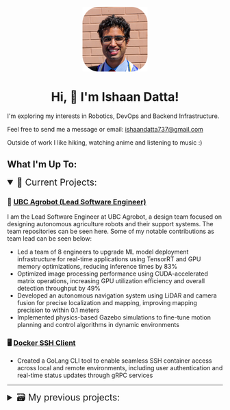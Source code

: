 <!----- Picture & Links ----->
<p id="profile-picture" align="center">
  <img width=30% src="assets/Profile Pic.png" alt="Profile Picture">
</p>

<!----- About Me ----->
<h1 align="center">Hi, 👋 I'm Ishaan Datta! </h1>

<!----- <h2 align="center"> Lead Software Engineer @ UBC Agrobot | Engineering @ UBC </h2> ----->

I'm exploring my interests in Robotics, DevOps and Backend Infrastructure.

Feel free to send me a message or email: ishaandatta737@gmail.com

Outside of work I like hiking, watching anime and listening to music :)

<h2>What I'm Up To: </h2>
<details open> 
  <summary style="font-size: 1.5em;">📂 Current Projects:</summary>

  ### 🌿 [UBC Agrobot (Lead Software Engineer)](https://ubcagrobot.com)
  I am the Lead Software Engineer at UBC Agrobot, a design team focused on designing autonomous agriculture robots and their support systems. The team repositories can be seen here. Some of my notable contributions as team lead can be seen below:
  - Led a team of 8 engineers to upgrade ML model deployment infrastructure for real-time applications using TensorRT and GPU memory optimizations, reducing inference times by 83%
  - Optimized image processing performance using CUDA-accelerated matrix operations, increasing GPU utilization efficiency and overall detection throughput by 49%
  - Developed an autonomous navigation system using LiDAR and camera fusion for precise localization and mapping, improving mapping precision to within 0.1 meters
  - Implemented physics-based Gazebo simulations to fine-tune motion planning and control algorithms in dynamic environments

  ### 🖥️ [Docker SSH Client](https://github.com/Ishaan-Datta/Docker-SSH-Client)
  - Created a GoLang CLI tool to enable seamless SSH container access across local and remote environments, including user authentication and real-time status updates through gRPC services

</details>

---

<details>
  <summary style="font-size: 1.5em;">🗃️ My previous projects:</summary>

  ### ⚙️ [UBC Department of Manufacturing Engineering (Platform Engineer Intern)](https://manufacturing.engineering.ubc.ca/)
  As a Platform Engineer Intern, I worked to perform a platform migration to the cloud and optimizing the architecture for better data retrieval. Although none of the code or systems I have developed are public, here is a summary of my biggest accomplishments:
  - Migrated backend infrastructure to the cloud with Terraform and AWS resources (VPC, EC2, RDS, S3), saving $8000+ in operational costs and computing resources
  - Improved data retrieval times by 72% by integrating Redis in-memory caching with a PostgreSQL database for efficient user data storage
  - Designed a distributed messaging solution using object-oriented programming and Apache Kafka, achieving an overall 34% reduction in latency for upstream services
  - Built an API layer in FastAPI to integrate a JavaScript frontend with a database ORM, reducing manual querying time by 10+ hours per week through streamlined data handling

  ### 🌿 [UBC Agrobot (Software Engineer)](https://ubcagrobot.com)
  I formerly worked on the Internal Tools subteam for UBC Agrobot, where I improved the robot communication architecture and developed various tools to improve developer productivity, my primary achievements include:
  - Developed and deployed C++ components using ROS2 and multi-threading to improve internal robotic system communication, reducing system-wide network latency from 2s to 0.1s
  - Automated unit, integration and performance testing workflows with Python and Bash scripts, reducing manual effort and accelerating sprint delivery by 46%
  - Reduced system setup times by 30% using custom multi-platform Docker containers to automate local and staging environment setup, eliminating dependency issues for 20+ developers
  - Built and maintained CI/CD pipelines using GitHub Actions to eliminate manual build and deployment operations, reducing release times by 63%

  ### 🤖 [Github Notification System](https://github.com/Ishaan-Datta/Github-Notifier)
  - Decreased response times by 55% by developing a GoLang application to improve notification visibility on Slack using GitHub APIs and webhook payloads

  ### ☁️ [Automated AWS Deployment](https://github.com/Ishaan-Datta/AWS-Deployment)
  - Reduced project deployment times by over 71% using Helm IaC templates to automate microservice architecture configuration on Kubernetes clusters across 5+ multiple availability zones 

  ### 🐍 [Python Script Collection](https://github.com/Ishaan-Datta/Python-Scripts)
  - Created a collection of Python scripts for automating common tasks, including web scraping, data analysis, and file manipulation, saving 10 hours of manual work per week.

</details>
